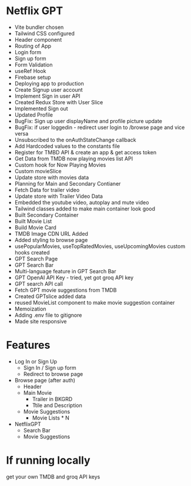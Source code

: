 # Netflix GPT

- Vite bundler chosen
- Tailwind CSS configured
- Header component
- Routing of App
- Login form
- Sign up form
- Form Validation
- useRef Hook
- Firebase setup
- Deploying app to production
- Create Signup user account
- Implement Sign in user API
- Created Redux Store with User Slice
- Implemented Sign out
- Updated Profile
- BugFix: Sign up user displayName and profile picture update
- BugFix: if user loggedin - redirect user login to /browse page and vice versa
- Unsubscribed to the onAuthStateChange callback
- Add Hardcoded values to the constants file
- Register for TMBD API & create an app & get access token
- Get Data from TMDB now playing movies list API
- Custom hook for Now Playing Movies
- Custom movieSlice
- Update store with movies data
- Planning for Main and Secondary Contianer
- Fetch Data for trailer video
- Update store with Trailer Video Data
- Embedded the youtube video, autoplay and mute video
- Tailwind classes added to make main container look good 
- Built Secondary Container
- Built Movie List
- Build Movie Card
- TMDB Image CDN URL Added
- Added styling to browse page
- usePopularMovies, useTopRatedMovies, useUpcomingMovies custom hooks created
- GPT Search Page
- GPT Search Bar
- Multi-language feature in GPT Search Bar
- GPT OpenAI API Key - tried, yet got groq API key
- GPT search API call
- Fetch GPT movie suggestions from TMDB
- Created GPTslice added data
- reused MovieList component to make movie suggestion container
- Memoization
- Adding .env file to gitignore
- Made site responsive

# Features

- Log In or Sign Up
    - Sign In / Sign up form
    - Redirect to browse page
- Browse page (after auth)
    - Header
    - Main Movie
        - Trailer in BKGRD
        - Ttile and Description
    - Movie Suggestions
        - Movie Lists * N
- NetflixGPT
    - Search Bar 
    - Movie Suggestions

# If running locally

get your own TMDB and groq API keys